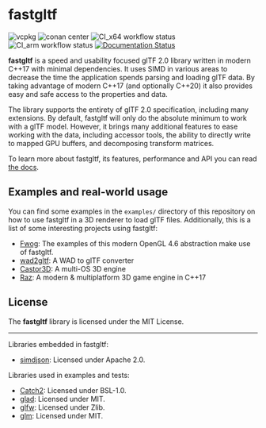 # fastgltf

![vcpkg](https://img.shields.io/vcpkg/v/fastgltf?style=flat-square)
![conan center](https://img.shields.io/conan/v/fastgltf?style=flat-square)
![CI_x64 workflow status](https://img.shields.io/github/actions/workflow/status/spnda/fastgltf/ci_x64.yml?label=CI%20x64&style=flat-square)
![CI_arm workflow status](https://img.shields.io/github/actions/workflow/status/spnda/fastgltf/ci_arm.yml?label=CI%20ARM&style=flat-square)
[![Documentation Status](https://readthedocs.org/projects/fastgltf/badge/?version=latest)](https://fastgltf.readthedocs.io/latest/?badge=latest)


**fastgltf** is a speed and usability focused glTF 2.0 library written in modern C++17 with minimal dependencies.
It uses SIMD in various areas to decrease the time the application spends parsing and loading glTF data.
By taking advantage of modern C++17 (and optionally C++20) it also provides easy and safe access to the properties and data.

The library supports the entirety of glTF 2.0 specification, including many extensions.
By default, fastgltf will only do the absolute minimum to work with a glTF model.
However, it brings many additional features to ease working with the data,
including accessor tools, the ability to directly write to mapped GPU buffers, and decomposing transform matrices.

To learn more about fastgltf, its features, performance and API you can read [the docs](https://fastgltf.readthedocs.io/v0.6.x/).

## Examples and real-world usage

You can find some examples in the `examples/` directory of this repository on how to use fastgltf in a 3D renderer to load glTF files.
Additionally, this is a list of some interesting projects using fastgltf:

- [Fwog](https://github.com/JuanDiegoMontoya/Fwog): The examples of this modern OpenGL 4.6 abstraction make use of fastgltf.
- [wad2gltf](https://github.com/DethRaid/wad2gltf): A WAD to glTF converter
- [Castor3D](https://github.com/DragonJoker/Castor3D): A multi-OS 3D engine
- [Raz](https://github.com/Razakhel/RaZ): A modern & multiplatform 3D game engine in C++17


## License

The **fastgltf** library is licensed under the MIT License.

----

Libraries embedded in fastgltf:
- [simdjson](https://github.com/simdjson/simdjson): Licensed under Apache 2.0.

Libraries used in examples and tests:
- [Catch2](https://github.com/catchorg/Catch2): Licensed under BSL-1.0.
- [glad](https://github.com/Dav1dde/glad): Licensed under MIT.
- [glfw](https://github.com/glfw/glfw): Licensed under Zlib.
- [glm](https://github.com/g-truc/glm): Licensed under MIT.
